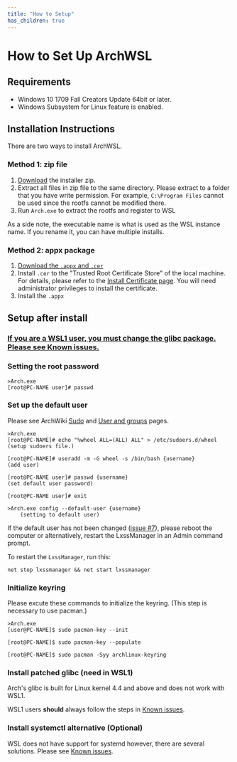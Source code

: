```yaml
---
title: "How to Setup"
has_children: true
---
```

# How to Set Up ArchWSL

## Requirements

* Windows 10 1709 Fall Creators Update 64bit or later.
* Windows Subsystem for Linux feature is enabled.

## Installation Instructions

There are two ways to install ArchWSL.

### Method 1: zip file

1. [Download](https://github.com/yuk7/ArchWSL/releases/latest) the installer zip.
2. Extract all files in zip file to the same directory.
   Please extract to a folder that you have write permission.
   For example, `C:\Program Files` cannot be used since the rootfs cannot be modified there.
3. Run `Arch.exe` to extract the rootfs and register to WSL

As a side note, the executable name is what is used as the WSL instance name.
If you rename it, you can have multiple installs.

### Method 2: appx package

1. [Download the `.appx` and `.cer`](https://github.com/yuk7/ArchWSL/releases/latest)
2. Install `.cer` to the "Trusted Root Certificate Store" of the local machine.
   For details, please refer to the [Install Certificate page](Install-Certificate.md).
   You will need administrator privileges to install the certificate.
3. Install the `.appx`

## Setup after install
### [If you are a WSL1 user, you **must** change the glibc package. Please see Known issues.](Known-issues.md#wsl1--wsl2)

### Setting the root password

```shell
>Arch.exe
[root@PC-NAME user]# passwd
```

### Set up the default user

Please see ArchWiki
[Sudo](https://wiki.archlinux.org/index.php/Sudo#Example_entries)
and
[User and groups](https://wiki.archlinux.org/index.php/Users_and_groups) pages.

```shell
>Arch.exe
[root@PC-NAME]# echo "%wheel ALL=(ALL) ALL" > /etc/sudoers.d/wheel
(setup sudoers file.)

[root@PC-NAME]# useradd -m -G wheel -s /bin/bash {username}
(add user)

[root@PC-NAME user]# passwd {username}
(set default user password)

[root@PC-NAME user]# exit

>Arch.exe config --default-user {username}
    (setting to default user)
```

If the default user has not been changed
([issue #7](https://github.com/yuk7/ArchWSL/issues/7)),
please reboot the computer or alternatively, restart the LxssManager in an Admin
command prompt.

To restart the `LxssManager`, run this:

```batch
net stop lxssmanager && net start lxssmanager
```

### Initialize keyring

Please excute these commands to initialize the keyring.
(This step is necessary to use pacman.)

```shell
>Arch.exe
[user@PC-NAME]$ sudo pacman-key --init

[root@PC-NAME]$ sudo pacman-key --populate

[root@PC-NAME]$ sudo pacman -Syy archlinux-keyring
```

### Install patched glibc (need in WSL1)
Arch's glibc is built for Linux kernel 4.4 and above and does not work with WSL1.

WSL1 users **should** always follow the steps in [Known issues](Known-issues.md#wsl1--wsl2).

### Install systemctl alternative (Optional)
WSL does not have support for systemd however, there are several solutions.
Please see [Known issues](Known-issues.md#systemdsystemctl).
